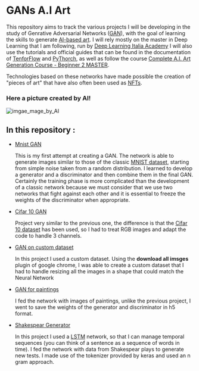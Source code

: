 # GANs A.I Art
This repository aims to track the various projects I will be developing in the study of Genrative Adversarial Networks ([GAN](https://en.wikipedia.org/wiki/Generative_adversarial_network)), with the goal of learning the skills to generate [AI-based art](https://aiartists.org/ai-generated-art-tools). 
I will rely mostly on the master in Deep Learning that I am following, run by [Deep Learning Italia Academy](https://elearning.academy-dli.com/) I will also use the tutorials and official guides that can be found in the documentation of [TenforFlow](https://www.tensorflow.org/) and [PyThorch](https://pytorch.org/), as well as follow the course [Complete A.I. Art Generation Course - Beginner 2 MASTER](https://www.udemy.com/course/complete-ai-art-generation/).
 
Technologies based on these networks have made possible the creation of "pieces of art" that have also often been used as [NFTs](https://aimade.art/). 

### Here a picture created by AI!
![imgae_mage_by_AI](https://uploads-ssl.webflow.com/61554cf069663530fc823d21/615892bd22b48c2408114c38_1-min.png)
 
 
## In this repository :

- [Mnist GAN](https://github.com/March-08/GANs-A.I-Art-/blob/main/mnist_GAN.ipynb)
   
  This is my first attempt at creating a GAN. The network is able to generate images similar to those of the classic [MNIST dataset](http://yann.lecun.com/exdb/mnist/), starting from simple noise taken from a random   distribution.
I learned to develop a generator and a discriminator and then combine them in the final GAN. Certainly the training phase is more complicated than the development of a classic network because we must consider that we use two networks that fight against each other and it is essential to freeze the weights of the discriminator when appropriate.

- [Cifar 10 GAN](https://github.com/March-08/GANs-A.I-Art-/blob/main/cifar10_GAN.ipynb)
   
  Project very similar to the previous one, the difference is that the [Cifar 10 dataset](https://www.cs.toronto.edu/~kriz/cifar.html) has been used, so I had to treat RGB images and adapt the code to handle 3 channels.
 
- [GAN on custom dataset](https://github.com/March-08/GANs-A.I-Art-/blob/main/GAN_on_custom_dataset.ipynb)
   
  In this project I used a custom dataset. Using the **download all imsges** plugin of google chrome, I was able to create a custom dataset that I had to handle resizing all the images in a shape that could match the Neural Network

- [GAN for paintings](https://github.com/March-08/GANs-A.I-Art-/blob/main/GAN_for_paintings.ipynb)
   
  I fed the network with images of paintings, unlike the previous project, I went to save the weights of the generator and discriminator in h5 format.  
 
 - [Shakespear Generator](https://github.com/March-08/GANs-A.I-Art-/blob/main/Shakespeare_Generator.ipynb)
  
   In this project I used a [LSTM](https://en.wikipedia.org/wiki/Long_short-term_memory) network, so that I can manage temporal sequences (you can think of a sentence as a sequence of words in time). I fed the network with data from Shakespear plays to generate new tests. I made use of the tokenizer provided by keras and used an n gram approach.  

